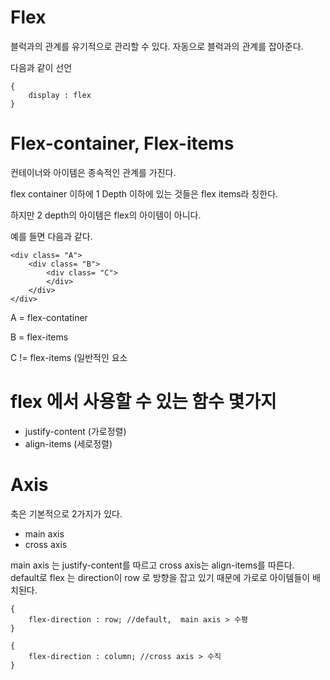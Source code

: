 # Flex 

블럭과의 관계를 유기적으로 관리할 수 있다. 
자동으로 블럭과의 관계를 잡아준다.


다음과 같이 선언

```
{
    display : flex
}
```

# Flex-container, Flex-items



컨테이너와 아이템은 종속적인 관계를 가진다.

flex container 이하에 1 Depth 이하에 있는 것들은 flex items라 칭한다.

하지만 2 depth의 아이템은 flex의 아이템이 아니다.

예를 들면 다음과 같다.

```
<div class= "A">
    <div class= "B">
        <div class= "C">
        </div>
    </div>
</div> 
```

A = flex-contatiner

B = flex-items

C != flex-items (일반적인 요소


# flex 에서 사용할 수 있는 함수 몇가지

- justify-content (가로정렬)
- align-items (세로정렬)

# Axis

축은 기본적으로 2가지가 있다.

- main axis
- cross axis

main axis 는 justify-content를 따르고 cross axis는 align-items를 따른다.
default로 flex 는 direction이 row 로 방향을 잡고 있기 때문에 가로로 아이템들이 배치된다.

```
{
    flex-direction : row; //default,  main axis > 수평
}
```

```
{
    flex-direction : column; //cross axis > 수직
}
```

